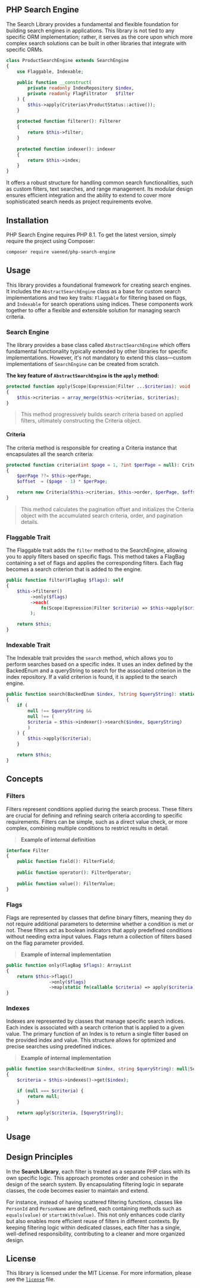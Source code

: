 ## PHP Search Engine

The Search Library provides a fundamental and flexible foundation for building search engines in applications. This library is not tied to
any specific ORM implementation; rather, it serves as the core upon which more complex search solutions can be built in other libraries that
integrate with specific ORMs.

```php
class ProductSearchEngine extends SearchEngine  
{  
    use Flaggable, Indexable;  
  
    public function __construct(  
        private readonly IndexRepository $index,  
        private readonly FlagFiltrator   $filter  
    ) {  
        $this->apply(Criterias\ProductStatus::active());  
    }  
  
    protected function filterer(): Filterer  
    {  
        return $this->filter;  
    }  
  
    protected function indexer(): indexer  
    {  
        return $this->index;  
    }  
}
```

It offers a robust structure for handling common search functionalities, such as custom filters, text searches, and range management. Its
modular design ensures efficient integration and the ability to extend to cover more sophisticated search needs as project requirements
evolve.

## Installation

PHP Search Engine requires PHP 8.1. To get the latest version, simply require the project using Composer:

```bash
composer require vaened/php-search-engine
```

## Usage

This library provides a foundational framework for creating search engines. It includes the `AbstractSearchEngine` class as a base for
custom search implementations and two key traits: `Flaggable` for filtering based on flags, and `Indexable` for search operations using
indices. These components work together to offer a flexible and extensible solution for managing search criteria.

### Search Engine

The library provides a base class called `AbstractSearchEngine` which offers fundamental functionality typically extended by other libraries
for specific implementations. However, it's not mandatory to extend this class—custom implementations of `SearchEngine` can be created from
scratch.

**The key feature of `AbstractSearchEngine` is the `apply` method:**

```php
protected function apply(Scope|Expression|Filter ...$criterias): void
{
    $this->criterias = array_merge($this->criterias, $criterias);
}
```

> This method progressively builds search criteria based on applied filters, ultimately constructing the Criteria object.
>

#### Criteria

The criteria method is responsible for creating a Criteria instance that encapsulates all the search criteria:

```php
protected function criteria(int $page = 1, ?int $perPage = null): Criteria
{
    $perPage ??= $this->perPage;
    $offset  = ($page - 1) * $perPage;

    return new Criteria($this->criterias, $this->order, $perPage, $offset);
}
```

> This method calculates the pagination offset and initializes the Criteria object with the accumulated search criteria, order, and
> pagination details.

### Flaggable Trait

The Flaggable trait adds the `filter` method to the SearchEngine, allowing you to apply filters based on specific flags. This method takes a
FlagBag containing a set of flags and applies the corresponding filters. Each flag becomes a search criterion that is added to the engine.

```php
public function filter(FlagBag $flags): self
{
    $this->filterer()
         ->only($flags)
         ->each(
             fn(Scope|Expression|Filter $criteria) => $this->apply($criteria)
         );

    return $this;
}
```

### Indexable Trait

The Indexable trait provides the `search` method, which allows you to perform searches based on a specific index. It uses an index defined
by
the BackedEnum and a queryString to search for the associated criterion in the index repository. If a valid criterion is found, it is
applied to the search engine.

```php
public function search(BackedEnum $index, ?string $queryString): static
{
    if (
        null !== $queryString &&
        null !== (
        $criteria = $this->indexer()->search($index, $queryString)
        )
    ) {
        $this->apply($criteria);
    }

    return $this;
}
```

## Concepts

### Filters

Filters represent conditions applied during the search process. These filters are crucial for defining and refining search criteria
according to specific requirements. Filters can be simple, such as a direct value check, or more complex, combining multiple conditions to
restrict results in detail.
> **Example of internal definition**

```php
interface Filter  
{  
    public function field(): FilterField;  
  
    public function operator(): FilterOperator;  
  
    public function value(): FilterValue;  
}
```

### Flags

Flags are represented by classes that define binary filters, meaning they do not require additional parameters to determine whether a
condition is met or not. These filters act as boolean indicators that apply predefined conditions without needing extra input values. Flags
return a collection of filters based on the flag parameter provided.

> **Example of internal implementation**

```php
public function only(FlagBag $flags): ArrayList
{
    return $this->flags()
                ->only($flags)
                ->map(static fn(callable $criteria) => apply($criteria));
}
```

### Indexes

Indexes are represented by classes that manage specific search indices. Each index is associated with a search criterion that is applied to
a given value. The primary function of an Index is to return a single filter based on the provided index and value. This structure allows
for optimized and precise searches using predefined indices.

> **Example of internal implementation**

```php
public function search(BackedEnum $index, string $queryString): null|Scope|Expression|Filter
{
    $criteria = $this->indexes()->get($index);

    if (null === $criteria) {
        return null;
    }

    return apply($criteria, [$queryString]);
}
```

## Usage

## Design Principles

In the **Search Library**, each filter is treated as a separate PHP class with its own specific logic. This approach promotes order and
cohesion in the design of the search system. By encapsulating filtering logic in separate classes, the code becomes easier to maintain and
extend.

For instance, instead of having scattered filtering functions, classes like `PersonId` and `PersonName` are defined, each containing methods
such as `equals(value)` or `startsWith(value)`. This not only enhances code clarity but also enables more efficient reuse of filters in
different contexts. By keeping filtering logic within dedicated classes, each filter has a single, well-defined responsibility, contributing
to a cleaner and more organized design.

## License

This library is licensed under the MIT License. For more information, please see the [`license`](./license) file.